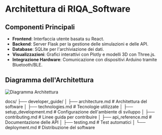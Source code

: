 # Architettura di RIQA_Software

## Componenti Principali

- **Frontend**: Interfaccia utente basata su React.
- **Backend**: Server Flask per la gestione delle simulazioni e delle API.
- **Database**: SQLite per l'archiviazione dei dati.
- **Visualizzazioni**: Grafici interattivi con Plotly e modelli 3D con Three.js.
- **Integrazione Hardware**: Comunicazione con dispositivi Arduino tramite Bluetooth/BLE.

## Diagramma dell'Architettura

![Diagramma Architettura](architecture_diagram.png)

docs/
├── developer_guide/
│   ├── architecture.md         # Architettura del software
│   ├── technologies.md        # Tecnologie utilizzate
│   ├── setup_development.md   # Configurazione dell'ambiente di sviluppo
│   ├── contributing.md        # Linee guida per contribuire
│   ├── api_reference.md       # Documentazione delle API
│   ├── testing.md             # Test automatici
│   └── deployment.md          # Distribuzione del software
